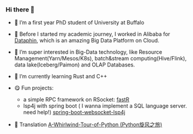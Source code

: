 ### Hi there 👋

- 🔭 I’m a first year PhD student of University at Buffalo
- 👯 Before I started my academic journey, I worked in Alibaba for [Dataphin](https://www.aliyun.com/product/dataphin), which is an amazing Big Data Platform on Cloud.
- 🔭 I’m super interested in Big-Data technology, like Resource Management(Yarn/Mesos/K8s), batch&stream computing(Hive/Flink), data lake(Iceberg/Paimon) and OLAP Databases.
- 🌱 I’m currently learning Rust and C++
- :yum: Fun projects: 
  - a simple RPC framework on RSocket: [fastR](https://github.com/lisirrx/fastR)
  - lsp4j with spring boot ( I wanna implement a SQL language server. need help!) [spring-boot-websocket-lsp4j](https://github.com/lisirrx/spring-boot-websocket-lsp4j)

- :blue_book: Translation [A-Whirlwind-Tour-of-Python (Python旋风之旅)](https://github.com/SXKDZ/A-Whirlwind-Tour-of-Python)

<!--
**lisirrx/lisirrx** is a ✨ _special_ ✨ repository because its `README.md` (this file) appears on your GitHub profile.

Here are some ideas to get you started:

- 🔭 I’m currently working on ...
- 🌱 I’m currently learning ...
- 👯 I’m looking to collaborate on ...
- 🤔 I’m looking for help with ...
- 💬 Ask me about ...
- 📫 How to reach me: ...
- 😄 Pronouns: ...
- ⚡ Fun fact: ...
-->
